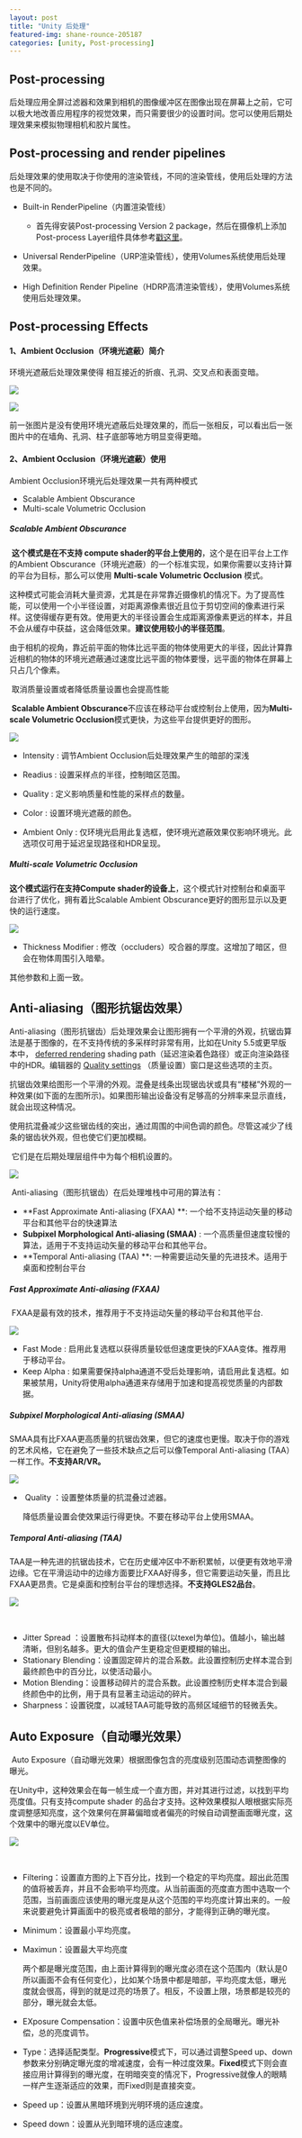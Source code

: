 ```yaml
---
layout: post
title: "Unity 后处理"
featured-img: shane-rounce-205187
categories: [unity, Post-processing]
---
```


## Post-processing

​	后处理应用全屏过滤器和效果到相机的图像缓冲区在图像出现在屏幕上之前，它可以极大地改善应用程序的视觉效果，而只需要很少的设置时间。您可以使用后期处理效果来模拟物理相机和胶片属性。





## Post-processing and render pipelines

后处理效果的使用取决于你使用的渲染管线，不同的渲染管线，使用后处理的方法也是不同的。

- Built-in RenderPipeline（内置渲染管线）
  - 首先得安装Post-processing Version 2 package，然后在摄像机上添加Post-process Layer组件具体参考[戳这里](https://docs.unity3d.com/Packages/com.unity.postprocessing@2.3/manual/Quick-start.html)。

- Universal RenderPipeline（URP渲染管线），使用Volumes系统使用后处理效果。
- High Definition Render Pipeline（HDRP高清渲染管线），使用Volumes系统使用后处理效果。



## Post-processing Effects

#### 1、Ambient Occlusion（环境光遮蔽）简介

环境光遮蔽后处理效果使得 相互接近的折痕、孔洞、交叉点和表面变暗。

![](../assets/img/resources/PostProcessing-AmbientOcclusion-0.jpg)





![](/home/android/桌面/GitTest/MonkeyGamerPan.github.io/assets/img/resources/PostProcessing-AmbientOcclusion-1.jpg)

​	前一张图片是没有使用环境光遮蔽后处理效果的，而后一张相反，可以看出后一张图片中的在墙角、孔洞、柱子底部等地方明显变得更暗。

#### 2、Ambient Occlusion（环境光遮蔽）使用

Ambient Occlusion环境光后处理效果一共有两种模式

- Scalable Ambient Obscurance
- Multi-scale Volumetric Occlusion



##### 	Scalable Ambient Obscurance	

​	**这个模式是在不支持 compute shader的平台上使用的**，这个是在旧平台上工作的Ambient Obscurance（环境光遮蔽）的一个标准实现，如果你需要以支持计算的平台为目标，那么可以使用 **Multi-scale Volumetric Occlusion** 模式。

​	这种模式可能会消耗大量资源，尤其是在非常靠近摄像机的情况下。为了提高性能，可以使用一个小半径设置，对距离源像素很近且位于剪切空间的像素进行采样。这使得缓存更有效。使用更大的半径设置会生成距离源像素更远的样本，并且不会从缓存中获益，这会降低效果。**建议使用较小的半径范围**。

​	由于相机的视角，靠近前平面的物体比远平面的物体使用更大的半径，因此计算靠近相机的物体的环境光遮蔽通过速度比远平面的物体要慢，远平面的物体在屏幕上只占几个像素。

​	取消质量设置或者降低质量设置也会提高性能

​	**Scalable Ambient Obscurance**不应该在移动平台或控制台上使用，因为**Multi-scale Volumetric Occlusion**模式更快，为这些平台提供更好的图形。

![](../assets/img/resources/ssao-1.png)



- Intensity : 调节Ambient Occlusion后处理效果产生的暗部的深浅

- Readius : 设置采样点的半径，控制暗区范围。
- Quality : 定义影响质量和性能的采样点的数量。
- Color : 设置环境光遮蔽的颜色。
- Ambient Only : 仅环境光启用此复选框，使环境光遮蔽效果仅影响环境光。此选项仅可用于延迟呈现路径和HDR呈现。



##### Multi-scale Volumetric Occlusion

**这个模式运行在支持Compute shader的设备上**，这个模式针对控制台和桌面平台进行了优化，拥有着比Scalable Ambient Obscurance更好的图形显示以及更快的运行速度。

![](../assets/img/resources/ssao-2.png)



- Thickness Modifier : 修改（occluders）咬合器的厚度。这增加了暗区，但会在物体周围引入暗晕。

其他参数和上面一致。



## Anti-aliasing（图形抗锯齿效果）

​	Anti-aliasing（图形抗锯齿）后处理效果会让图形拥有一个平滑的外观，抗锯齿算法是基于图像的，在不支持传统的多采样时非常有用，比如在Unity 5.5或更早版本中， [deferred rendering](https://docs.unity3d.com/Manual/RenderTech-DeferredShading.html) shading path（延迟渲染着色路径）或正向渲染路径中的HDR。编辑器的 [Quality settings](https://docs.unity3d.com/Manual/class-QualitySettings.html) （质量设置）窗口是这些选项的主页。

​	抗锯齿效果给图形一个平滑的外观。混叠是线条出现锯齿状或具有“楼梯”外观的一种效果(如下面的左图所示)。如果图形输出设备没有足够高的分辨率来显示直线，就会出现这种情况。

​	使用抗混叠减少这些锯齿线的突出，通过周围的中间色调的颜色。尽管这减少了线条的锯齿状外观，但也使它们更加模糊。

​	它们是在后期处理层组件中为每个相机设置的。

![](../assets/img/resources/PostProcessing-Antialiasing-0.jpg)





​	Anti-aliasing（图形抗锯齿）在后处理堆栈中可用的算法有：	

- **Fast Approximate Anti-aliasing (FXAA) **:  一个给不支持运动矢量的移动平台和其他平台的快速算法
- **Subpixel Morphological Anti-aliasing (SMAA)** : 一个高质量但速度较慢的算法，适用于不支持运动矢量的移动平台和其他平台。
- **Temporal Anti-aliasing (TAA) **: 一种需要运动矢量的先进技术。适用于桌面和控制台平台



##### Fast Approximate Anti-aliasing (FXAA)

​	FXAA是最有效的技术，推荐用于不支持运动矢量的移动平台和其他平台.

![](../assets/img/resources/aa-1.png)

- Fast Mode : 启用此复选框以获得质量较低但速度更快的FXAA变体。推荐用于移动平台。
- Keep Alpha : 如果需要保持alpha通道不受后处理影响，请启用此复选框。如果被禁用，Unity将使用alpha通道来存储用于加速和提高视觉质量的内部数据。



##### Subpixel Morphological Anti-aliasing (SMAA) 

​	SMAA具有比FXAA更高质量的抗锯齿效果，但它的速度也更慢。取决于你的游戏的艺术风格，它在避免了一些技术缺点之后可以像Temporal Anti-aliasing (TAA）一样工作。**不支持AR/VR。**

![](../assets/img/resources/aa-2.png)

- ​	Quality ：设置整体质量的抗混叠过滤器。

  降低质量设置会使效果运行得更快。不要在移动平台上使用SMAA。

  

##### Temporal Anti-aliasing (TAA) 

​	TAA是一种先进的抗锯齿技术，它在历史缓冲区中不断积累帧，以便更有效地平滑边缘。它在平滑运动中的边缘方面要比FXAA好得多，但它需要运动矢量，而且比FXAA更昂贵。它是桌面和控制台平台的理想选择。**不支持GLES2品台**。

![](../assets/img/resources/aa-3.png)

​	

- Jitter Spread ：设置散布抖动样本的直径(以texel为单位)。值越小，输出越清晰，但别名越多。更大的值会产生更稳定但更模糊的输出。
- Stationary Blending：设置固定碎片的混合系数。此设置控制历史样本混合到最终颜色中的百分比，以使活动最小。
- Motion Blending：设置移动碎片的混合系数。此设置控制历史样本混合到最终颜色中的比例，用于具有显著主动运动的碎片。
- Sharpness：设置锐度，以减轻TAA可能导致的高频区域细节的轻微丢失。





## Auto Exposure（自动曝光效果）

​	Auto Exposure（自动曝光效果）根据图像包含的亮度级别范围动态调整图像的曝光。

​	在Unity中，这种效果会在每一帧生成一个直方图，并对其进行过滤，以找到平均亮度值。只有支持compute shader 的品台才支持。这种效果模拟人眼根据实际亮度调整感知亮度，这个效果何在屏幕偏暗或者偏亮的时候自动调整画面曝光度，这个效果中的曝光度以EV单位。

![](../assets/img/resources/autoexposure.png)

​	

- Filtering：设置直方图的上下百分比，找到一个稳定的平均亮度。超出此范围的值将被丢弃，并且不会影响平均亮度。从当前画面的亮度直方图中选取一个范围，当前画面应该使用的曝光度是从这个范围的平均亮度计算出来的。一般来说要避免计算画面中的极亮或者极暗的部分，才能得到正确的曝光度。

- Minimum：设置最小平均亮度。

- Maximun：设置最大平均亮度

  两个都是曝光度范围，由上面计算得到的曝光度必须在这个范围内（默认是0所以画面不会有任何变化），比如某个场景中都是暗部，平均亮度太低，曝光度就会很高，得到的就是过亮的场景了。相反，不设置上限，场景都是较亮的部分，曝光就会太低。

- EXposure Compensation：设置中灰色值来补偿场景的全局曝光。曝光补偿，总的亮度调节。

- Type：选择适配类型。**Progressive**模式下，可以通过调整Speed up、down参数来分别确定曝光度的增减速度，会有一种过度效果。**Fixed**模式下则会直接应用计算得到的曝光度，在明暗突变的情况下，Progressive就像人的眼睛一样产生逐渐适应的效果，而Fixed则是直接突变。

- Speed up：设置从黑暗环境到光明环境的适应速度。

- Speed down：设置从光到暗环境的适应速度。

  



























































